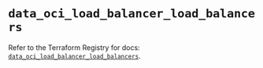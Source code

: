 # `data_oci_load_balancer_load_balancers`

Refer to the Terraform Registry for docs: [`data_oci_load_balancer_load_balancers`](https://registry.terraform.io/providers/hashicorp/oci/7.19.0/docs/data-sources/load_balancer_load_balancers).
